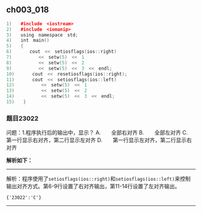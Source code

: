 ## ch003_018
``` c++
1)　　#include　<iostream>
2)　　#include　<iomanip>
3)　　using　namespace　std;
4)　　int　main()
5)　　{
6)　　　　cout　<<　setiosflags(ios::right)
7)　　　　　　<<　setw(5)　<<　1
8)　　　　　　<<　setw(5)　<<　2
9)　　　　　　<<　setw(5)　<<　3　<<　endl;
10)　　　　cout　<<　resetiosflags(ios::right);
11)　　　　cout　<<　setiosflags(ios::left)
12)　　　　　　<<　setw(5)　<<　1
13)　　　　　　<<　setw(5)　<<　2
14)　　　　　　<<　setw(5)　<<　3　<<　endl;
15)　　}

```
### 题目23022
问题：1.程序执行后的输出中，显示？
A.　　全部右对齐
B.　　全部左对齐
C.　　第一行显示右对齐，第二行显示左对齐
D.　　第一行显示左对齐，第二行显示右对齐


**解析如下：**

------

解析：程序使用了`setiosflags(ios::right)`和`setiosflags(ios::left)`来控制输出对齐方式。第6-9行设置了右对齐输出，第11-14行设置了左对齐输出。

```plaintext
{'23022':'C'}
```

------

